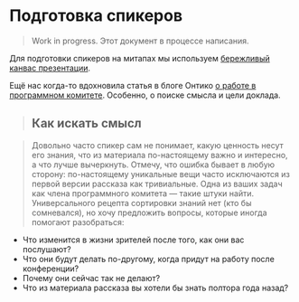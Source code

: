 # Подготовка спикеров
> Work in progress. Этот документ в процессе написания.

Для подготовки спикеров на митапах мы используем [бережливый канвас презентации](https://filipyev.ru/2018/02/17/berezhlivyj-kanvas-prezentacii/).

Ещё нас когда-то вдохновила статья в блоге Онтико [о работе в программном комитете](https://habr.com/ru/company/oleg-bunin/blog/431768/). Особенно, о поиске смысла и цели доклада.

> ## Как искать смысл

> Довольно часто спикер сам не понимает, какую ценность несут его знания, что из материала по-настоящему важно и интересно, а что лучше вычеркнуть. Отмечу, что ошибка бывает в любую сторону: по-настоящему уникальные вещи часто исключаются из первой версии рассказа как тривиальные. Одна из ваших задач как члена программного комитета — такие штуки найти. Универсального рецепта сортировки знаний нет (кто бы сомневался), но хочу предложить вопросы, которые иногда помогают разобраться:
- Что изменится в жизни зрителей после того, как они вас послушают?
- Что они будут делать по-другому, когда придут на работу после конференции?
- Почему они сейчас так не делают?
- Что из материала рассказа вы хотели бы знать полтора года назад?

